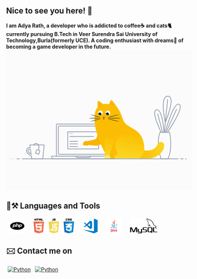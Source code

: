## Nice to see you here! 👋
<strong>I am Adya Rath, a developer who is addicted to coffee☕ and cats🐈 currently pursuing B.Tech in Veer Surendra Sai University of Technology,Burla(formerly UCE). A coding enthusiast with dreams💭 of becoming a game developer in the future.</strong>
![](cat.gif)

## 🧰⚒️ Languages and Tools 
<p>
<img src="php.png" alt="PHP" height="40" style="vertical-align:top; margin:4px 10px 4px 10px">
<img src="html.png" alt="frontend" height="40" style="vertical-align:top; margin:4px 10px 4px 10px">
<img src="https://raw.githubusercontent.com/github/explore/80688e429a7d4ef2fca1e82350fe8e3517d3494d/topics/visual-studio-code/visual-studio-code.png" alt="VS Code" height="40" style="vertical-align:top; margin:4px 10px 4px 10px" >
    <img src="java.png" alt="java" height="40" style="vertical-align:top; margin:4px 10px 4px 10px" >
    <img src="sql.png" alt="SQL" height="40" style="vertical-align:top; margin:4px 10px 4px 10px" >
</p>

## 🖂 Contact me on
<p>
<a href="https://linkedin.com/in/adya-rath-165b971a0" target="_blank" rel="noopener noreferrer"> <img src="https://cdn.jsdelivr.net/npm/simple-icons@v3/icons/linkedin.svg" alt="Python" height="40" style="vertical-align:top; margin:4px"></a>
 <a href="adyarath1@gmail.com"> <img src="https://cdn.jsdelivr.net/npm/simple-icons@v3/icons/gmail.svg" alt="Python" height="40" style="vertical-align:top; margin:4px"></a>
</p>